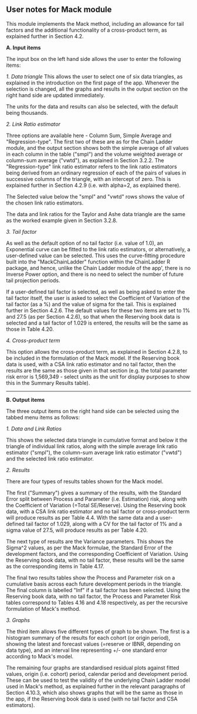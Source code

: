 ## User notes for Mack module

This module implements the Mack method, including an allowance for tail factors and the additional functionality of a cross-product term, as explained further in Section 4.2.

**A. Input items**

The input box on the left hand side allows the user to enter the following items: 

*1. Data triangle*
This allows the user to select one of six data triangles, as explained in the introduction on the first page of the app. Whenever the selection is changed, all the graphs and results in the output section on the right hand side are updated immediately.  

The units for the data and results can also be selected, with the default being thousands. 

*2. Link Ratio estimator*

Three options are available here - Column Sum, Simple Average and "Regression-type".   The first two of these are as for the Chain Ladder module, and the output section shows both the simple average of all values in each column in the table ("smpl") and the volume weighted average or column-sum average ("vwtd"), as explained in Section 3.2.2.  The "Regression-type" link ratio estimator refers to the link ratio estimators being derived from an ordinary regression of each of the pairs of values in successive columns of the triangle, with an intercept of zero. This is explained further in Section 4.2.9 (i.e. with alpha=2, as explained there).  

The Selected value below the "smpl" and "vwtd" rows shows the value of the chosen link ratio estimators.
 
The data and link ratios for the Taylor and Ashe data triangle are the same as the worked example given in Section 3.2.8.

*3. Tail factor*

As well as the default option of no tail factor (i.e. value of 1.0), an Exponential curve can be fitted to the link ratio estimators, or alternatively, a user-defined value can be selected.  This uses the curve-fitting procedure built into the "MackChainLadder" function within the ChainLadder R package, and hence, unlike the Chain Ladder module of the app', there is no Inverse Power option, and there is no need to select the number of future tail projection periods.

If a user-defined tail factor is selected, as well as being asked to enter the tail factor itself, the user is asked to select the Coefficient of Variation of the tail factor (as a %) and the value of sigma for the tail.  This is explained further in Section 4.2.6.   The default values for these two items are set to 1% and 27.5 (as per Section 4.2.6), so that when the Reserving book data is selected and a tail factor of 1.029 is entered, the results will be the same as those in Table 4.20. 


*4. Cross-product term*

This option allows the cross-product term, as explained in Section 4.2.8, to be included in the formulation of the Mack model.  If the Reserving book data is used, with a CSA link ratio estimator and no tail factor, then the results are the same as those given in that section (e.g. the total parameter risk error is 1,569,349 - select units as the unit for display purposes to show this in the Summary Results table). 

----------

**B. Output items**

The three output items on the right hand side can be selected using the tabbed menu items as follows:

*1. Data and Link Ratios*

This shows the selected data triangle in cumulative format and below it the triangle of individual link ratios, along with the simple average link ratio estimator ("smpl"), the column-sum average link ratio estimator ("vwtd") and the selected link ratio estimator.

*2. Results*

There are four types of results tables shown for the Mack model.

The first ("Summary") gives a summary of the results, with the Standard Error split between Process and Parameter (i.e. Estimation) risk, along with the Coefficient of Variation (=Total SE/Reserve).  Using the Reserving book data, with a CSA link ratio estimator and no tail factor or cross-product term will produce results as per Table 4.4.  With the same data and a user-defined tail factor of 1.029, along with a CV for the tail factor of 1% and a sigma value of 27.5, will produce results as per Table 4.20.

The next type of results are the Variance parameters.  This shows the Sigma^2 values, as per the Mack formulae, the Standard Error of the development factors, and the corresponding Coefficient of Variation. Using the Reserving book data, with no tail factor, these results will be the same as the corresponding items in Table 4.17.

The final two results tables show the Process and Parameter risk on a cumulative basis across each future development periods in the triangle.  The final column is labelled "Inf" if a tail factor has been selected.  Using the Reserving book data, with no tail factor, the Process and Parameter Risk tables correspond to Tables 4.16 and 4.18 respectively, as per the recursive formulation of Mack's method.


*3. Graphs*

The third item allows five different types of graph to be shown. The first is a histogram summary of the results for each cohort (or origin period), showing the latest and forecast values (=reserve or IBNR, depending on data type), and an interval line representing +/- one standard error according to Mack's model.

The remaining four graphs are standardised residual plots against fitted values, origin (i.e. cohort) period, calendar period and development period. These can be used to test the validity of the underlying Chain Ladder model used in Mack's method, as explained further in the relevant paragraphs of Section 4.10.3, which also shows graphs that will be the same as those in the app, if the Reserving book data is used (with no tail factor and CSA estimators).





